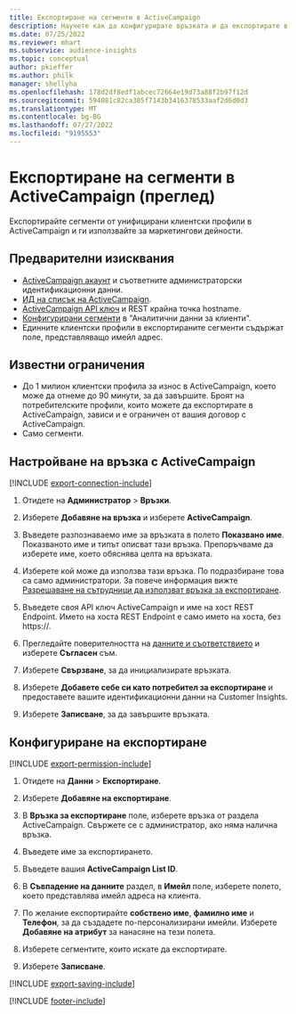 ```yaml
---
title: Експортиране на сегменти в ActiveCampaign
description: Научете как да конфигурирате връзката и да експортирате в ActiveCampaign.
ms.date: 07/25/2022
ms.reviewer: mhart
ms.subservice: audience-insights
ms.topic: conceptual
author: pkieffer
ms.author: philk
manager: shellyha
ms.openlocfilehash: 178d2df8edf1abcec72664e19d73a88f2b97f12d
ms.sourcegitcommit: 594081c82ca385f7143b3416378533aaf2d6d0d3
ms.translationtype: MT
ms.contentlocale: bg-BG
ms.lasthandoff: 07/27/2022
ms.locfileid: "9195553"
---
```

# <a name="export-segments-to-activecampaign-preview"></a>Експортиране на сегменти в ActiveCampaign (преглед)

Експортирайте сегменти от унифицирани клиентски профили в ActiveCampaign и ги използвайте за маркетингови дейности.

## <a name="prerequisites"></a>Предварителни изисквания

- [ActiveCampaign акаунт](https://www.activecampaign.com/) и съответните администраторски идентификационни данни.
- [ИД на списък на ActiveCampaign](https://help.activecampaign.com/hc/articles/360000030559-How-to-create-a-list-in-ActiveCampaign).
- [ActiveCampaign API ключ](https://help.activecampaign.com/hc/articles/207317590-Getting-started-with-the-API#how-to-obtain-your-activecampaign-api-url-and-key) и REST крайна точка hostname.
- [Конфигурирани сегменти](segments.md) в "Аналитични данни за клиенти".
- Единните клиентски профили в експортираните сегменти съдържат поле, представляващо имейл адрес.

## <a name="known-limitations"></a>Известни ограничения

- До 1 милион клиентски профила за износ в ActiveCampaign, което може да отнеме до 90 минути, за да завършите. Броят на потребителските профили, които можете да експортирате в ActiveCampaign, зависи и е ограничен от вашия договор с ActiveCampaign.
- Само сегменти.

## <a name="set-up-connection-to-activecampaign"></a>Настройване на връзка с ActiveCampaign

[!INCLUDE [export-connection-include](includes/export-connection-admn.md)]

1. Отидете на **Администратор** > **Връзки**.

1. Изберете **Добавяне на връзка** и изберете **ActiveCampaign**.

1. Въведете разпознаваемо име за връзката в полето **Показвано име**. Показваното име и типът описват тази връзка. Препоръчваме да изберете име, което обяснява целта на връзката.

1. Изберете кой може да използва тази връзка. По подразбиране това са само администратори. За повече информация вижте [Разрешаване на сътрудници да използват връзка за експортиране](connections.md#allow-contributors-to-use-a-connection-for-exports).

1. Въведете своя API ключ ActiveCampaign и име на хост REST Endpoint. Името на хоста REST Endpoint е само името на хоста, без https://.

1. Прегледайте поверителността на [данните и съответствието](connections.md#data-privacy-and-compliance) и изберете **Съгласен** съм.

1. Изберете **Свързване**, за да инициализирате връзката.

1. Изберете **Добавете себе си като потребител за експортиране** и предоставете вашите идентификационни данни на Customer Insights.

1. Изберете **Записване**, за да завършите връзката.

## <a name="configure-an-export"></a>Конфигуриране на експортиране

[!INCLUDE [export-permission-include](includes/export-permission.md)]

1. Отидете на **Данни** > **Експортиране**.

1. Изберете **Добавяне на експортиране**.

1. В **Връзка за експортиране** поле, изберете връзка от раздела ActiveCampaign. Свържете се с администратор, ако няма налична връзка.

1. Въведете име за експортирането.

1. Въведете вашия **ActiveCampaign List ID**.

1. В **Съвпадение на данните** раздел, в **Имейл** поле, изберете полето, което представлява имейл адреса на клиента.

1. По желание експортирайте **собствено име**, **фамилно име** и **Телефон**, за да създадете по-персонализирани имейли. Изберете **Добавяне на атрибут** за нанасяне на тези полета.

1. Изберете сегментите, които искате да експортирате.

1. Изберете **Записване**.

[!INCLUDE [export-saving-include](includes/export-saving.md)]

[!INCLUDE [footer-include](includes/footer-banner.md)]
